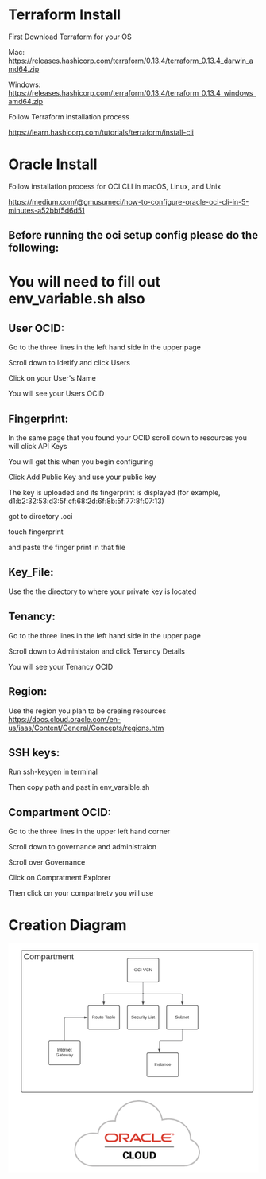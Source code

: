 # Terraform Install 
First Download Terraform for your OS

Mac: https://releases.hashicorp.com/terraform/0.13.4/terraform_0.13.4_darwin_amd64.zip

Windows: https://releases.hashicorp.com/terraform/0.13.4/terraform_0.13.4_windows_amd64.zip

Follow Terraform installation process 

https://learn.hashicorp.com/tutorials/terraform/install-cli

# Oracle Install
Follow installation process for OCI CLI in macOS, Linux, and Unix

https://medium.com/@gmusumeci/how-to-configure-oracle-oci-cli-in-5-minutes-a52bbf5d6d51

## Before running the oci setup config please do the following: 
# You will need to fill out env_variable.sh also
## User OCID:
Go to the three lines in the left hand side in the upper page

Scroll down to Idetify and click Users

Click on your User's Name

You will see your Users OCID

## Fingerprint:
In the same page that you found your OCID scroll down to resources you will click API Keys

You will get this when you begin configuring

Click Add Public Key and use your public key

The key is uploaded and its fingerprint is displayed (for example, d1:b2:32:53:d3:5f:cf:68:2d:6f:8b:5f:77:8f:07:13)

got to dircetory .oci

touch fingerprint

and paste the finger print in that file 

## Key_File:
Use the the directory to where your private key is located 

## Tenancy:
Go to the three lines in the left hand side in the upper page

Scroll down to Administaion and click Tenancy Details

You will see your Tenancy OCID

## Region:
Use the region you plan to be creaing resources
https://docs.cloud.oracle.com/en-us/iaas/Content/General/Concepts/regions.htm

## SSH keys:
Run ssh-keygen in terminal 

Then copy path and past in env_varaible.sh

## Compartment OCID:
Go to the three lines in the upper left hand corner

Scroll down to governance and administraion

Scroll over Governance 

Click on Compratment Explorer 

Then click on your compartnetv you will use 


# Creation Diagram
![Image of diagram](https://github.com/Nathercia-Goncalves/terraform_oracle/blob/main/OCI-Diagram.png)
